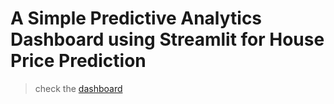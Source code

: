 # A Simple Predictive Analytics Dashboard using Streamlit for House Price Prediction

> check the [dashboard](https://predicthouseprice.streamlit.app/)
